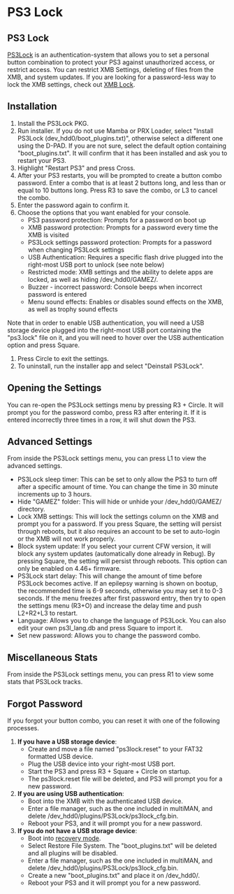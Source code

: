 # PS3 Lock

## PS3 Lock

[PS3Lock](http://store.brewology.com/ahomebrew.php?brewid=297) is an authentication-system that allows you to set a personal button combination to protect your PS3 against unauthorized access, or restrict access. You can restrict XMB Settings, deleting of files from the XMB, and system updates. If you are looking for a password-less way to lock the XMB settings, check out [XMB Lock](https://www.reddit.com/r/ps3homebrew/wiki/xmb_lock).

## Installation

1. Install the PS3Lock PKG.
2. Run installer. If you do not use Mamba or PRX Loader, select "Install PS3Lock \(dev\_hdd0/boot\_plugins.txt\)", otherwise select a different one using the D-PAD. If you are not sure, select the default option containing "boot\_plugins.txt". It will confirm that it has been installed and ask you to restart your PS3.
3. Highlight "Restart PS3" and press Cross.
4. After your PS3 restarts, you will be prompted to create a button combo password. Enter a combo that is at least 2 buttons long, and less than or equal to 10 buttons long. Press R3 to save the combo, or L3 to cancel the combo.
5. Enter the password again to confirm it.
6. Choose the options that you want enabled for your console.
   * PS3 password protection: Prompts for a password on boot up
   * XMB password protection: Prompts for a password every time the XMB is visited
   * PS3Lock settings password protection: Prompts for a password when changing PS3Lock settings
   * USB Authentication: Requires a specific flash drive plugged into the right-most USB port to unlock \(see note below\)
   * Restricted mode: XMB settings and the ability to delete apps are locked, as well as hiding /dev\_hdd0/GAMEZ/.
   * Buzzer - incorrect password: Console beeps when incorrect password is entered
   * Menu sound effects: Enables or disables sound effects on the XMB, as well as trophy sound effects

Note that in order to enable USB authentication, you will need a USB storage device plugged into the right-most USB port containing the "ps3.lock" file on it, and you will need to hover over the USB authentication option and press Square.

1. Press Circle to exit the settings.
2. To uninstall, run the installer app and select "Deinstall PS3Lock".

## Opening the Settings

You can re-open the PS3Lock settings menu by pressing R3 + Circle. It will prompt you for the password combo, press R3 after entering it. If it is entered incorrectly three times in a row, it will shut down the PS3.

## Advanced Settings

From inside the PS3Lock settings menu, you can press L1 to view the advanced settings.

* PS3Lock sleep timer: This can be set to only allow the PS3 to turn off after a specific amount of time. You can change the time in 30 minute increments up to 3 hours.
* Hide "GAMEZ" folder: This will hide or unhide your /dev\_hdd0/GAMEZ/ directory.
* Lock XMB settings: This will lock the settings column on the XMB and prompt you for a password. If you press Square, the setting will persist through reboots, but it also requires an account to be set to auto-login or the XMB will not work properly.
* Block system update: If you select your current CFW version, it will block any system updates \(automatically done already in Rebug\). By pressing Square, the setting will persist through reboots. This option can only be enabled on 4.46+ firmware.
* PS3Lock start delay: This will change the amount of time before PS3Lock becomes active. If an epilepsy warning is shown on bootup, the recommended time is 6-9 seconds, otherwise you may set it to 0-3 seconds. If the menu freezes after first password entry, then try to open the settings menu \(R3+O\) and increase the delay time and push L2+R2+L3 to restart.
* Language: Allows you to change the language of PS3Lock. You can also edit your own ps3l\_lang.db and press Square to import it.
* Set new password: Allows you to change the password combo.

## Miscellaneous Stats

From inside the PS3Lock settings menu, you can press R1 to view some stats that PS3Lock tracks.

## Forgot Password

If you forgot your button combo, you can reset it with one of the following processes.

1. **If you have a USB storage device**:
   * Create and move a file named "ps3lock.reset" to your FAT32 formatted USB device.
   * Plug the USB device into your right-most USB port.
   * Start the PS3 and press R3 + Square + Circle on startup.
   * The ps3lock.reset file will be deleted, and PS3 will prompt you for a new password.
2. **If you are using USB authentication**:
   * Boot into the XMB with the authenticated USB device.
   * Enter a file manager, such as the one included in multiMAN, and delete /dev\_hdd0/plugins/PS3Lock/ps3lock\_cfg.bin.
   * Reboot your PS3, and it will prompt you for a new password.
3. **If you do not have a USB storage device**:
   * Boot into [recovery mode](https://www.reddit.com/r/ps3homebrew/wiki/recovery).
   * Select Restore File System. The "boot\_plugins.txt" will be deleted and all plugins will be disabled.
   * Enter a file manager, such as the one included in multiMAN, and delete /dev\_hdd0/plugins/PS3Lock/ps3lock\_cfg.bin.
   * Create a new "boot\_plugins.txt" and place it on /dev\_hdd0/.
   * Reboot your PS3 and it will prompt you for a new password.

